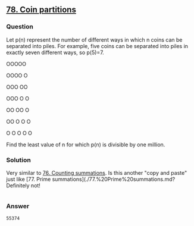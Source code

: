 ## **[78. Coin partitions](https://projecteuler.net/problem=78)**

### Question
Let p(n) represent the number of different ways in which n coins can be separated into piles. For example, five coins can be separated into piles in exactly seven different ways, so p(5)=7.

OOOOO

OOOO   O

OOO   OO

OOO   O   O

OO   OO   O

OO   O   O   O

O   O   O   O   O

Find the least value of n for which p(n) is divisible by one million.

### Solution
Very similar to [76. Counting summations](./76.%20Counting%20summations.md). Is this another "copy and paste" just like [77. Prime summations](./77.%20Prime%20summations.md? Definitely not!

```python

```

### Answer 
`55374`
